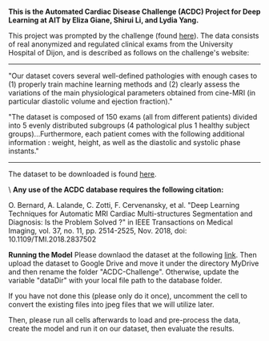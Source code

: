 **This is the Automated Cardiac Disease Challenge (ACDC) Project for Deep Learning at AIT by Eliza Giane, Shirui Li, and Lydia Yang.**


This project was prompted by the challenge (found [here](https://www.creatis.insa-lyon.fr/Challenge/acdc/index.html)). The data consists of real anonymized and regulated clinical exams from the University Hospital of Dijon, and is described as follows on the challenge's website:

---
"Our dataset covers several well-defined pathologies with enough cases to (1) properly train machine learning methods and (2) clearly assess the variations of the main physiological parameters obtained from cine-MRI (in particular diastolic volume and ejection fraction)."

"The dataset is composed of 150 exams (all from different patients) divided into 5 evenly distributed subgroups (4 pathological plus 1 healthy subject groups)...Furthermore, each patient comes with the following additional information : weight, height, as well as the diastolic and systolic phase instants."

---
 The dataset to be downloaded is found [here](https://humanheart-project.creatis.insa-lyon.fr/database/#collection/637218c173e9f0047faa00fb/folder/637218e573e9f0047faa00fc).

  <!-- and the provided code for handling .nii files is found [here](https://www.creatis.insa-lyon.fr/Challenge/acdc/code/metrics_acdc.py). -->

\\
**Any use of the ACDC database requires the following citation:**

O. Bernard, A. Lalande, C. Zotti, F. Cervenansky, et al.
"Deep Learning Techniques for Automatic MRI Cardiac Multi-structures Segmentation and Diagnosis: Is the Problem Solved ?" in IEEE Transactions on Medical Imaging, vol. 37, no. 11, pp. 2514-2525, Nov. 2018, doi: 10.1109/TMI.2018.2837502

**Running the Model**
Please downlaod the dataset at the following [link](https://humanheart-project.creatis.insa-lyon.fr/database/#collection/637218c173e9f0047faa00fb/folder/637218e573e9f0047faa00fc). Then upload the dataset to Google Drive and move it under the directory MyDrive and then rename the folder "ACDC-Challenge". Otherwise, update the variable "dataDir" with your local file path to the database folder. 

If you have not done this (please only do it once), uncomment the cell to convert the existing files into jpeg files that we will utilize later. 

Then, please run all cells afterwards to load and pre-process the data, create the model and run it on our dataset, then evaluate the results.

